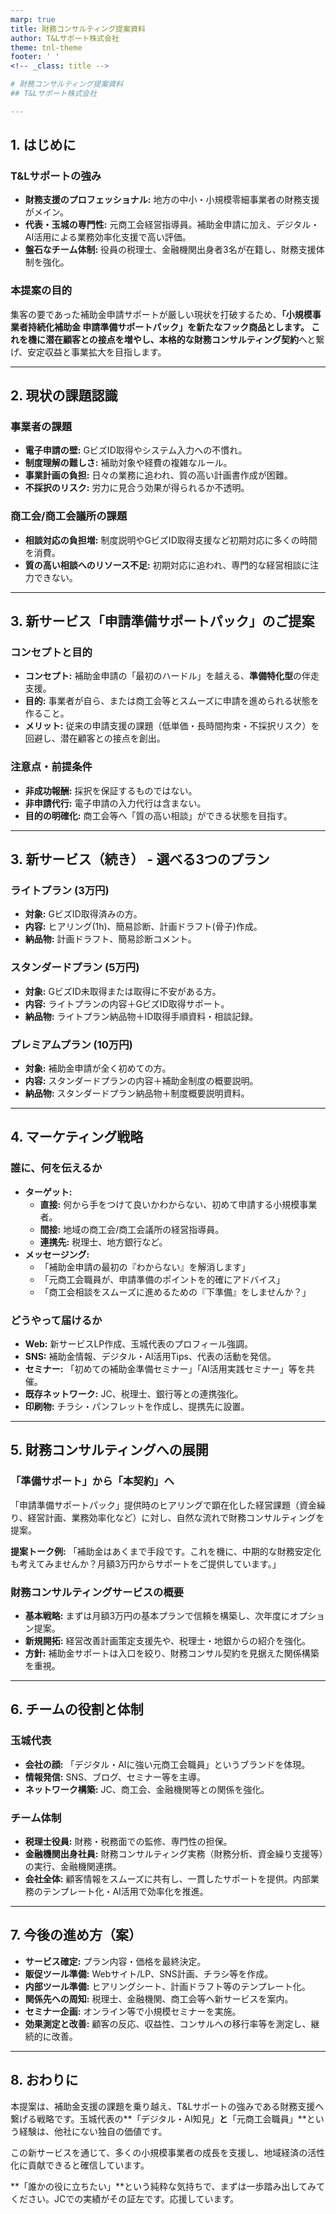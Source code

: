 ```yaml
---
marp: true
title: 財務コンサルティング提案資料
author: T&Lサポート株式会社
theme: tnl-theme
footer: ' '
<!-- _class: title -->

# 財務コンサルティング提案資料
## T&Lサポート株式会社

---
```


## 1. はじめに
### T&Lサポートの強み
- **財務支援のプロフェッショナル:** 地方の中小・小規模零細事業者の財務支援がメイン。
- **代表・玉城の専門性:** 元商工会経営指導員。補助金申請に加え、デジタル・AI活用による業務効率化支援で高い評価。
- **盤石なチーム体制:** 役員の税理士、金融機関出身者3名が在籍し、財務支援体制を強化。

### 本提案の目的
集客の要であった補助金申請サポートが厳しい現状を打破するため、**「小規模事業者持続化補助金 申請準備サポートパック」**を新たなフック商品とします。
これを機に潜在顧客との接点を増やし、本格的な**財務コンサルティング契約**へと繋げ、安定収益と事業拡大を目指します。

---

## 2. 現状の課題認識
### 事業者の課題
- **電子申請の壁:** GビズID取得やシステム入力への不慣れ。
- **制度理解の難しさ:** 補助対象や経費の複雑なルール。
- **事業計画の負担:** 日々の業務に追われ、質の高い計画書作成が困難。
- **不採択のリスク:** 労力に見合う効果が得られるか不透明。

### 商工会/商工会議所の課題
- **相談対応の負担増:** 制度説明やGビズID取得支援など初期対応に多くの時間を消費。
- **質の高い相談へのリソース不足:** 初期対応に追われ、専門的な経営相談に注力できない。

---

## 3. 新サービス「申請準備サポートパック」のご提案
### コンセプトと目的
- **コンセプト:** 補助金申請の「最初のハードル」を越える、**準備特化型**の伴走支援。
- **目的:** 事業者が自ら、または商工会等とスムーズに申請を進められる状態を作ること。
- **メリット:** 従来の申請支援の課題（低単価・長時間拘束・不採択リスク）を回避し、潜在顧客との接点を創出。

### 注意点・前提条件
- **非成功報酬:** 採択を保証するものではない。
- **非申請代行:** 電子申請の入力代行は含まない。
- **目的の明確化:** 商工会等へ「質の高い相談」ができる状態を目指す。

---

## 3. 新サービス（続き） - 選べる3つのプラン
### ライトプラン (3万円)
- **対象:** GビズID取得済みの方。
- **内容:** ヒアリング(1h)、簡易診断、計画ドラフト(骨子)作成。
- **納品物:** 計画ドラフト、簡易診断コメント。

### スタンダードプラン (5万円)
- **対象:** GビズID未取得または取得に不安がある方。
- **内容:** ライトプランの内容＋GビズID取得サポート。
- **納品物:** ライトプラン納品物＋ID取得手順資料・相談記録。

### プレミアムプラン (10万円)
- **対象:** 補助金申請が全く初めての方。
- **内容:** スタンダードプランの内容＋補助金制度の概要説明。
- **納品物:** スタンダードプラン納品物＋制度概要説明資料。

---

## 4. マーケティング戦略
### 誰に、何を伝えるか
- **ターゲット:**
    - **直接:** 何から手をつけて良いかわからない、初めて申請する小規模事業者。
    - **間接:** 地域の商工会/商工会議所の経営指導員。
    - **連携先:** 税理士、地方銀行など。
- **メッセージング:**
    - 「補助金申請の最初の『わからない』を解消します」
    - 「元商工会職員が、申請準備のポイントを的確にアドバイス」
    - 「商工会相談をスムーズに進めるための『下準備』をしませんか？」

### どうやって届けるか
- **Web:** 新サービスLP作成、玉城代表のプロフィール強調。
- **SNS:** 補助金情報、デジタル・AI活用Tips、代表の活動を発信。
- **セミナー:** 「初めての補助金準備セミナー」「AI活用実践セミナー」等を共催。
- **既存ネットワーク:** JC、税理士、銀行等との連携強化。
- **印刷物:** チラシ・パンフレットを作成し、提携先に設置。

---

## 5. 財務コンサルティングへの展開
### 「準備サポート」から「本契約」へ
「申請準備サポートパック」提供時のヒアリングで顕在化した経営課題（資金繰り、経営計画、業務効率化など）に対し、自然な流れで財務コンサルティングを提案。

**提案トーク例:**
「補助金はあくまで手段です。これを機に、中期的な財務安定化も考えてみませんか？月額3万円からサポートをご提供しています。」

### 財務コンサルティングサービスの概要
- **基本戦略:** まずは月額3万円の基本プランで信頼を構築し、次年度にオプション提案。
- **新規開拓:** 経営改善計画策定支援先や、税理士・地銀からの紹介を強化。
- **方針:** 補助金サポートは入口を絞り、財務コンサル契約を見据えた関係構築を重視。

---

## 6. チームの役割と体制
### 玉城代表
- **会社の顔:** 「デジタル・AIに強い元商工会職員」というブランドを体現。
- **情報発信:** SNS、ブログ、セミナー等を主導。
- **ネットワーク構築:** JC、商工会、金融機関等との関係を強化。

### チーム体制
- **税理士役員:** 財務・税務面での監修、専門性の担保。
- **金融機関出身社員:** 財務コンサルティング実務（財務分析、資金繰り支援等）の実行、金融機関連携。
- **会社全体:** 顧客情報をスムーズに共有し、一貫したサポートを提供。内部業務のテンプレート化・AI活用で効率化を推進。

---

## 7. 今後の進め方（案）
- **サービス確定:** プラン内容・価格を最終決定。
- **販促ツール準備:** Webサイト/LP、SNS計画、チラシ等を作成。
- **内部ツール準備:** ヒアリングシート、計画ドラフト等のテンプレート化。
- **関係先への周知:** 税理士、金融機関、商工会等へ新サービスを案内。
- **セミナー企画:** オンライン等で小規模セミナーを実施。
- **効果測定と改善:** 顧客の反応、収益性、コンサルへの移行率等を測定し、継続的に改善。

---

## 8. おわりに
本提案は、補助金支援の課題を乗り越え、T&Lサポートの強みである財務支援へ繋げる戦略です。玉城代表の**「デジタル・AI知見」**と**「元商工会職員」**という経験は、他社にない独自の価値です。

この新サービスを通じて、多くの小規模事業者の成長を支援し、地域経済の活性化に貢献できると確信しています。

**「誰かの役に立ちたい」**という純粋な気持ちで、まずは一歩踏み出してみてください。JCでの実績がその証左です。応援しています。 